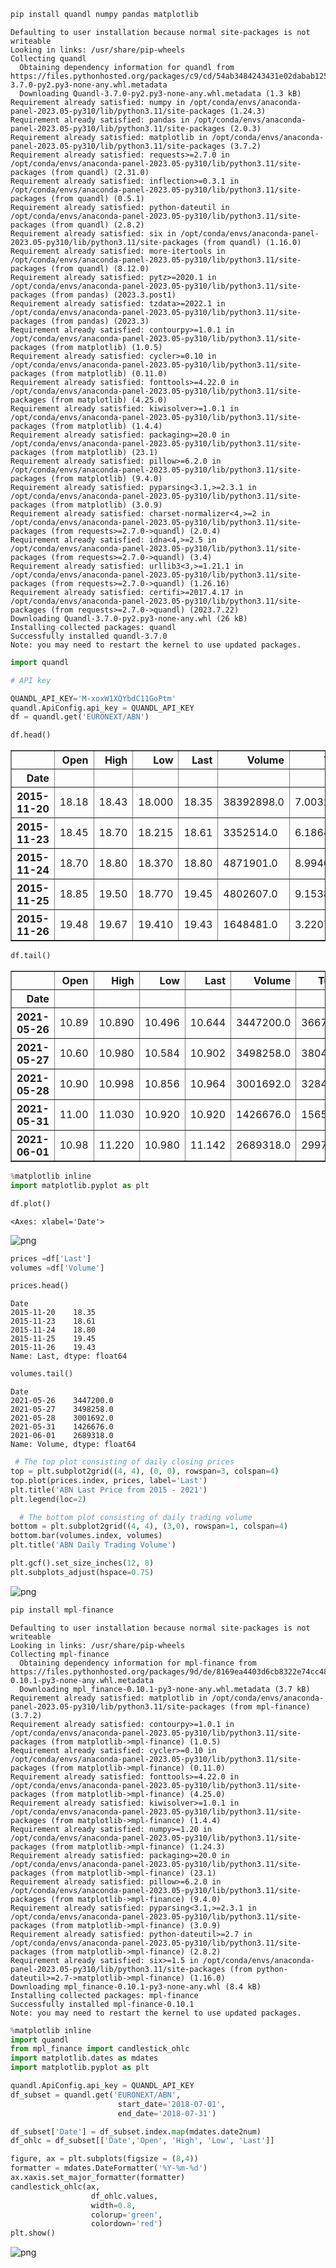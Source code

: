 ```python
pip install quandl numpy pandas matplotlib
```

    Defaulting to user installation because normal site-packages is not writeable
    Looking in links: /usr/share/pip-wheels
    Collecting quandl
      Obtaining dependency information for quandl from https://files.pythonhosted.org/packages/c9/cd/54ab3484243431e02dabab1254ffde296c005e0d11346536e5e02ce6c828/Quandl-3.7.0-py2.py3-none-any.whl.metadata
      Downloading Quandl-3.7.0-py2.py3-none-any.whl.metadata (1.3 kB)
    Requirement already satisfied: numpy in /opt/conda/envs/anaconda-panel-2023.05-py310/lib/python3.11/site-packages (1.24.3)
    Requirement already satisfied: pandas in /opt/conda/envs/anaconda-panel-2023.05-py310/lib/python3.11/site-packages (2.0.3)
    Requirement already satisfied: matplotlib in /opt/conda/envs/anaconda-panel-2023.05-py310/lib/python3.11/site-packages (3.7.2)
    Requirement already satisfied: requests>=2.7.0 in /opt/conda/envs/anaconda-panel-2023.05-py310/lib/python3.11/site-packages (from quandl) (2.31.0)
    Requirement already satisfied: inflection>=0.3.1 in /opt/conda/envs/anaconda-panel-2023.05-py310/lib/python3.11/site-packages (from quandl) (0.5.1)
    Requirement already satisfied: python-dateutil in /opt/conda/envs/anaconda-panel-2023.05-py310/lib/python3.11/site-packages (from quandl) (2.8.2)
    Requirement already satisfied: six in /opt/conda/envs/anaconda-panel-2023.05-py310/lib/python3.11/site-packages (from quandl) (1.16.0)
    Requirement already satisfied: more-itertools in /opt/conda/envs/anaconda-panel-2023.05-py310/lib/python3.11/site-packages (from quandl) (8.12.0)
    Requirement already satisfied: pytz>=2020.1 in /opt/conda/envs/anaconda-panel-2023.05-py310/lib/python3.11/site-packages (from pandas) (2023.3.post1)
    Requirement already satisfied: tzdata>=2022.1 in /opt/conda/envs/anaconda-panel-2023.05-py310/lib/python3.11/site-packages (from pandas) (2023.3)
    Requirement already satisfied: contourpy>=1.0.1 in /opt/conda/envs/anaconda-panel-2023.05-py310/lib/python3.11/site-packages (from matplotlib) (1.0.5)
    Requirement already satisfied: cycler>=0.10 in /opt/conda/envs/anaconda-panel-2023.05-py310/lib/python3.11/site-packages (from matplotlib) (0.11.0)
    Requirement already satisfied: fonttools>=4.22.0 in /opt/conda/envs/anaconda-panel-2023.05-py310/lib/python3.11/site-packages (from matplotlib) (4.25.0)
    Requirement already satisfied: kiwisolver>=1.0.1 in /opt/conda/envs/anaconda-panel-2023.05-py310/lib/python3.11/site-packages (from matplotlib) (1.4.4)
    Requirement already satisfied: packaging>=20.0 in /opt/conda/envs/anaconda-panel-2023.05-py310/lib/python3.11/site-packages (from matplotlib) (23.1)
    Requirement already satisfied: pillow>=6.2.0 in /opt/conda/envs/anaconda-panel-2023.05-py310/lib/python3.11/site-packages (from matplotlib) (9.4.0)
    Requirement already satisfied: pyparsing<3.1,>=2.3.1 in /opt/conda/envs/anaconda-panel-2023.05-py310/lib/python3.11/site-packages (from matplotlib) (3.0.9)
    Requirement already satisfied: charset-normalizer<4,>=2 in /opt/conda/envs/anaconda-panel-2023.05-py310/lib/python3.11/site-packages (from requests>=2.7.0->quandl) (2.0.4)
    Requirement already satisfied: idna<4,>=2.5 in /opt/conda/envs/anaconda-panel-2023.05-py310/lib/python3.11/site-packages (from requests>=2.7.0->quandl) (3.4)
    Requirement already satisfied: urllib3<3,>=1.21.1 in /opt/conda/envs/anaconda-panel-2023.05-py310/lib/python3.11/site-packages (from requests>=2.7.0->quandl) (1.26.16)
    Requirement already satisfied: certifi>=2017.4.17 in /opt/conda/envs/anaconda-panel-2023.05-py310/lib/python3.11/site-packages (from requests>=2.7.0->quandl) (2023.7.22)
    Downloading Quandl-3.7.0-py2.py3-none-any.whl (26 kB)
    Installing collected packages: quandl
    Successfully installed quandl-3.7.0
    Note: you may need to restart the kernel to use updated packages.



```python
import quandl

# API key

QUANDL_API_KEY='M-xoxW1XQYbdC11GoPtm'
quandl.ApiConfig.api_key = QUANDL_API_KEY
df = quandl.get('EURONEXT/ABN')
```


```python
df.head()
```




<div>
<style scoped>
    .dataframe tbody tr th:only-of-type {
        vertical-align: middle;
    }

    .dataframe tbody tr th {
        vertical-align: top;
    }

    .dataframe thead th {
        text-align: right;
    }
</style>
<table border="1" class="dataframe">
  <thead>
    <tr style="text-align: right;">
      <th></th>
      <th>Open</th>
      <th>High</th>
      <th>Low</th>
      <th>Last</th>
      <th>Volume</th>
      <th>Turnover</th>
    </tr>
    <tr>
      <th>Date</th>
      <th></th>
      <th></th>
      <th></th>
      <th></th>
      <th></th>
      <th></th>
    </tr>
  </thead>
  <tbody>
    <tr>
      <th>2015-11-20</th>
      <td>18.18</td>
      <td>18.43</td>
      <td>18.000</td>
      <td>18.35</td>
      <td>38392898.0</td>
      <td>7.003281e+08</td>
    </tr>
    <tr>
      <th>2015-11-23</th>
      <td>18.45</td>
      <td>18.70</td>
      <td>18.215</td>
      <td>18.61</td>
      <td>3352514.0</td>
      <td>6.186446e+07</td>
    </tr>
    <tr>
      <th>2015-11-24</th>
      <td>18.70</td>
      <td>18.80</td>
      <td>18.370</td>
      <td>18.80</td>
      <td>4871901.0</td>
      <td>8.994087e+07</td>
    </tr>
    <tr>
      <th>2015-11-25</th>
      <td>18.85</td>
      <td>19.50</td>
      <td>18.770</td>
      <td>19.45</td>
      <td>4802607.0</td>
      <td>9.153862e+07</td>
    </tr>
    <tr>
      <th>2015-11-26</th>
      <td>19.48</td>
      <td>19.67</td>
      <td>19.410</td>
      <td>19.43</td>
      <td>1648481.0</td>
      <td>3.220713e+07</td>
    </tr>
  </tbody>
</table>
</div>




```python
df.tail()
```




<div>
<style scoped>
    .dataframe tbody tr th:only-of-type {
        vertical-align: middle;
    }

    .dataframe tbody tr th {
        vertical-align: top;
    }

    .dataframe thead th {
        text-align: right;
    }
</style>
<table border="1" class="dataframe">
  <thead>
    <tr style="text-align: right;">
      <th></th>
      <th>Open</th>
      <th>High</th>
      <th>Low</th>
      <th>Last</th>
      <th>Volume</th>
      <th>Turnover</th>
    </tr>
    <tr>
      <th>Date</th>
      <th></th>
      <th></th>
      <th></th>
      <th></th>
      <th></th>
      <th></th>
    </tr>
  </thead>
  <tbody>
    <tr>
      <th>2021-05-26</th>
      <td>10.89</td>
      <td>10.890</td>
      <td>10.496</td>
      <td>10.644</td>
      <td>3447200.0</td>
      <td>36676187.0</td>
    </tr>
    <tr>
      <th>2021-05-27</th>
      <td>10.60</td>
      <td>10.980</td>
      <td>10.584</td>
      <td>10.902</td>
      <td>3498258.0</td>
      <td>38042273.0</td>
    </tr>
    <tr>
      <th>2021-05-28</th>
      <td>10.90</td>
      <td>10.998</td>
      <td>10.856</td>
      <td>10.964</td>
      <td>3001692.0</td>
      <td>32847836.0</td>
    </tr>
    <tr>
      <th>2021-05-31</th>
      <td>11.00</td>
      <td>11.030</td>
      <td>10.920</td>
      <td>10.920</td>
      <td>1426676.0</td>
      <td>15650390.0</td>
    </tr>
    <tr>
      <th>2021-06-01</th>
      <td>10.98</td>
      <td>11.220</td>
      <td>10.980</td>
      <td>11.142</td>
      <td>2689318.0</td>
      <td>29976401.0</td>
    </tr>
  </tbody>
</table>
</div>




```python
%matplotlib inline
import matplotlib.pyplot as plt

df.plot()
```




    <Axes: xlabel='Date'>




    
![png](output_4_1.png)
    



```python
prices =df['Last']
volumes =df['Volume']
```


```python
prices.head()
```




    Date
    2015-11-20    18.35
    2015-11-23    18.61
    2015-11-24    18.80
    2015-11-25    19.45
    2015-11-26    19.43
    Name: Last, dtype: float64




```python
volumes.tail()
```




    Date
    2021-05-26    3447200.0
    2021-05-27    3498258.0
    2021-05-28    3001692.0
    2021-05-31    1426676.0
    2021-06-01    2689318.0
    Name: Volume, dtype: float64




```python
 # The top plot consisting of daily closing prices
top = plt.subplot2grid((4, 4), (0, 0), rowspan=3, colspan=4)
top.plot(prices.index, prices, label='Last')
plt.title('ABN Last Price from 2015 - 2021')
plt.legend(loc=2)

  # The bottom plot consisting of daily trading volume
bottom = plt.subplot2grid((4, 4), (3,0), rowspan=1, colspan=4)
bottom.bar(volumes.index, volumes)
plt.title('ABN Daily Trading Volume')

plt.gcf().set_size_inches(12, 8)
plt.subplots_adjust(hspace=0.75)
```


    
![png](output_8_0.png)
    



```python
pip install mpl-finance
```

    Defaulting to user installation because normal site-packages is not writeable
    Looking in links: /usr/share/pip-wheels
    Collecting mpl-finance
      Obtaining dependency information for mpl-finance from https://files.pythonhosted.org/packages/9d/de/8169ea4403d6cb8322e74cc48b6834d1dfbed81931d17f1f26b2140160d8/mpl_finance-0.10.1-py3-none-any.whl.metadata
      Downloading mpl_finance-0.10.1-py3-none-any.whl.metadata (3.7 kB)
    Requirement already satisfied: matplotlib in /opt/conda/envs/anaconda-panel-2023.05-py310/lib/python3.11/site-packages (from mpl-finance) (3.7.2)
    Requirement already satisfied: contourpy>=1.0.1 in /opt/conda/envs/anaconda-panel-2023.05-py310/lib/python3.11/site-packages (from matplotlib->mpl-finance) (1.0.5)
    Requirement already satisfied: cycler>=0.10 in /opt/conda/envs/anaconda-panel-2023.05-py310/lib/python3.11/site-packages (from matplotlib->mpl-finance) (0.11.0)
    Requirement already satisfied: fonttools>=4.22.0 in /opt/conda/envs/anaconda-panel-2023.05-py310/lib/python3.11/site-packages (from matplotlib->mpl-finance) (4.25.0)
    Requirement already satisfied: kiwisolver>=1.0.1 in /opt/conda/envs/anaconda-panel-2023.05-py310/lib/python3.11/site-packages (from matplotlib->mpl-finance) (1.4.4)
    Requirement already satisfied: numpy>=1.20 in /opt/conda/envs/anaconda-panel-2023.05-py310/lib/python3.11/site-packages (from matplotlib->mpl-finance) (1.24.3)
    Requirement already satisfied: packaging>=20.0 in /opt/conda/envs/anaconda-panel-2023.05-py310/lib/python3.11/site-packages (from matplotlib->mpl-finance) (23.1)
    Requirement already satisfied: pillow>=6.2.0 in /opt/conda/envs/anaconda-panel-2023.05-py310/lib/python3.11/site-packages (from matplotlib->mpl-finance) (9.4.0)
    Requirement already satisfied: pyparsing<3.1,>=2.3.1 in /opt/conda/envs/anaconda-panel-2023.05-py310/lib/python3.11/site-packages (from matplotlib->mpl-finance) (3.0.9)
    Requirement already satisfied: python-dateutil>=2.7 in /opt/conda/envs/anaconda-panel-2023.05-py310/lib/python3.11/site-packages (from matplotlib->mpl-finance) (2.8.2)
    Requirement already satisfied: six>=1.5 in /opt/conda/envs/anaconda-panel-2023.05-py310/lib/python3.11/site-packages (from python-dateutil>=2.7->matplotlib->mpl-finance) (1.16.0)
    Downloading mpl_finance-0.10.1-py3-none-any.whl (8.4 kB)
    Installing collected packages: mpl-finance
    Successfully installed mpl-finance-0.10.1
    Note: you may need to restart the kernel to use updated packages.



```python
%matplotlib inline
import quandl
from mpl_finance import candlestick_ohlc
import matplotlib.dates as mdates
import matplotlib.pyplot as plt

quandl.ApiConfig.api_key = QUANDL_API_KEY
df_subset = quandl.get('EURONEXT/ABN',
                        start_date='2018-07-01',
                        end_date='2018-07-31')

df_subset['Date'] = df_subset.index.map(mdates.date2num)
df_ohlc = df_subset[['Date','Open', 'High', 'Low', 'Last']]

figure, ax = plt.subplots(figsize = (8,4))
formatter = mdates.DateFormatter('%Y-%m-%d')
ax.xaxis.set_major_formatter(formatter)
candlestick_ohlc(ax,
                  df_ohlc.values,
                  width=0.8,
                  colorup='green',
                  colordown='red')
plt.show()
```


    
![png](output_10_0.png)
    

